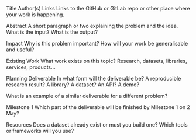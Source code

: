 Title
Author(s)
Links
Links to the GitHub or GitLab repo or other place where your work is happening.

Abstract
A short paragraph or two explaining the problem and the idea. What is the input? What is the output?

Impact
Why is this problem important? How will your work be generalisable and useful?

Existing Work
What work exists on this topic? Research, datasets, libraries, services, products…

Planning
Deliverable
In what form will the deliverable be? A reproducible research result? A library? A dataset? An API? A demo?

What is an example of a similar deliverable for a different problem?

Milestone 1
Which part of the deliverable will be finished by Milestone 1 on 2 May?

Resources
Does a dataset already exist or must you build one? Which tools or frameworks will you use?
